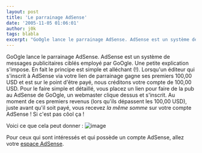 ```yaml
---
layout: post
title: 'Le parrainage AdSense'
date: '2005-11-05 01:06:01'
author: j0k
tags: blabla
excerpt: "GoOgle lance le parrainage AdSense. AdSense est un système de messages publicitaires ciblés employé par GoOgle.     \nUne petite explication s'impose. En fait le principe est simple et alléchant (!). Lorsqu'un éditeur qui s'inscrit à AdSense via votre lien de parrainage gagne ses premiers 100,00 USD et est sur le point d'être payé, nous créditons votre compte de      …"
---
```


GoOgle lance le parrainage AdSense. AdSense est un système de messages publicitaires ciblés employé par GoOgle.
Une petite explication s'impose. En fait le principe est simple et alléchant (!). Lorsqu'un éditeur qui s'inscrit à AdSense via votre lien de parrainage gagne ses premiers 100,00 USD et est sur le point d'être payé, nous créditons votre compte de 100,00 USD.   Pour le faire simple et détaillé, vous placez un lien pour faire de la pub au AdSense de GoOgle, un webmaster clique dessus et s'inscrit. Au moment de ces premiers revenus (lors qu'ils dépassent les 100,00 USD), juste avant qu'il soit payé, vous recevez _la même somme_ sur votre compte AdSense ! Si c'est pas côol ça !

Voici ce que cela peut donner :
 ![image](https://www.j0k3r.net/img/news/ggad.gif)

Pour ceux qui sont intéressés et qui possède un compte AdSense, allez votre [espace AdSense](https://www.google.com/adsense/referrals-settings).
